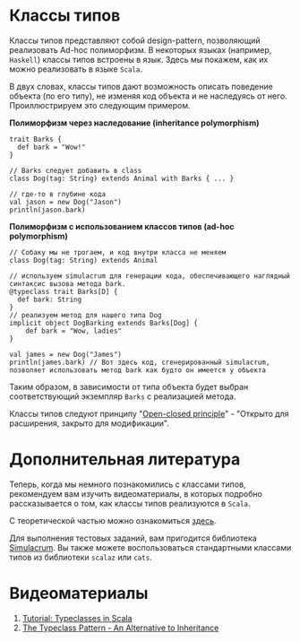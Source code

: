 Классы типов
============

Классы типов представляют собой design-pattern, позволяющий реализовать Ad-hoc полиморфизм.
В некоторых языках (например, `Haskell`) классы типов встроены в язык. Здесь мы покажем, как их
можно реализовать в языке `Scala`.

В двух словах, классы типов дают возможность описать поведение объекта
(по его типу), не изменяя код объекта и не наследуясь от
него. Проиллюстрируем это следующим примером.

**Полиморфизм через наследование (inheritance polymorphism)**

    trait Barks {
      def bark = "Wow!"
    }

    // Barks следует добавить в class
    class Dog(tag: String) extends Animal with Barks { ... }

    // где-то в глубине кода
    val jason = new Dog("Jason")
    println(jason.bark)

**Полиморфизм с использованием классов типов (ad-hoc polymorphism)**

    // Собаку мы не трогаем, и код внутри класса не меняем
    class Dog(tag: String) extends Animal

    // используем simulacrum для генерации кода, обеспечивающего наглядный синтаксис вызова метода bark.
    @typeclass trait Barks[D] {
      def bark: String
    }
    // реализуем метод для нашего типа Dog
    implicit object DogBarking extends Barks[Dog] {
        def bark = "Wow, ladies"
    }

    val james = new Dog("James")
    println(james.bark) // Вот здесь код, сгенерированный simulacrum, позволяет использовать метод bark как будто он имеется у объекта

Таким образом, в зависимости от типа объекта будет выбран соответствующий экземпляр `Barks` с реализацией метода.

Классы типов следуют принципу "[Open-closed principle][open-closed]" - "Открыто для расширения, закрыто
для модификации".

Дополнительная литература
=========================

Теперь, когда мы немного познакомились с классами типов,
рекомендуем вам изучить видеоматериалы, в которых
подробно рассказывается о том, как классы типов реализуются в `Scala`.

С теоретической частью можно ознакомиться [здесь][tc-0].

Для выполнения тестовых заданий, вам пригодится библиотека [Simulacrum][simulacrum].
Вы также можете воспользоваться стандартными классами типов из библиотеки `scalaz` или `cats`.

Видеоматериалы
==============

1. [Tutorial: Typeclasses in Scala](https://www.youtube.com/watch?v=sVMES4RZF-8)
2. [The Typeclass Pattern - An Alternative to Inheritance](https://www.youtube.com/watch?v=CCsGHPxA9E0)

[tc-0]: https://engineering.sharethrough.com/blog/2015/05/18/type-classes-for-the-java-engineer/
[open-closed]: https://en.wikipedia.org/wiki/Open/closed_principle
[simulacrum]: https://github.com/mpilquist/simulacrum

